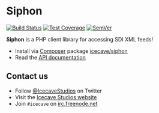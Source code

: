 # Siphon

[![Build Status]](https://travis-ci.org/IcecaveStudios/siphon)
[![Test Coverage]](https://coveralls.io/r/IcecaveStudios/siphon?branch=develop)
[![SemVer]](http://semver.org)

**Siphon** is a PHP client library for accessing SDI XML feeds!

* Install via [Composer](http://getcomposer.org) package [icecave/siphon](https://packagist.org/packages/icecave/siphon)
* Read the [API documentation](http://icecavestudios.github.io/siphon/artifacts/documentation/api/)

## Contact us

* Follow [@IcecaveStudios](https://twitter.com/IcecaveStudios) on Twitter
* Visit the [Icecave Studios website](http://icecave.com.au)
* Join `#icecave` on [irc.freenode.net](http://webchat.freenode.net?channels=icecave)

<!-- references -->
[Build Status]: http://img.shields.io/travis/IcecaveStudios/siphon/develop.svg?style=flat-square
[Test Coverage]: http://img.shields.io/coveralls/IcecaveStudios/siphon/develop.svg?style=flat-square
[SemVer]: http://img.shields.io/:semver-0.1.0-yellow.svg?style=flat-square
